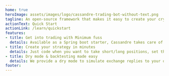 ```yaml
---
home: true
heroImage: assets/images/logo/cassandre-trading-bot-without-text.png
tagline: An open-source framework that makes it easy to create your crypto trading bot in Java
actionText: Quick Start
actionLink: /learn/quickstart
features:
- title: Get into trading with Minimum fuss
  details: Available as a Spring boot starter, Cassandre takes care of exchange connections, accounts, orders, trades, and positions, so you can focus on building your strategy.
- title: Create your strategy in minutes
  details: Just code when you want to take short/long positions, set the rules, and we take care of everything (buying, selling, rules management, orders, trades, and tickers).
- title: Dry mode & backtesting made easy
  details: We provide a dry mode to simulate exchange replies to your orders, so you can make tests. We also provide a spring boot starter to backtest your bot on historical data.
footer:
---
```

